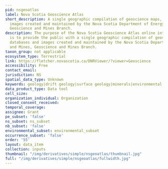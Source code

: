 ```yaml
---
pid: nsgeoatlas
label: Nova Scotia Geoscience Atlas
short_description: A single geographic compilation of geoscience maps, databases and
  images created and maintained by the Nova Scotia Department of Energy and Mines,
  Geoscience and Mines Branch.
description: The purpose of the Nova Scotia Geoscience Atlas online interactive map
  is to provide the public with a single geographic compilation of geoscience maps,
  databases and images created and maintained by the Nova Scotia Department of Energy
  and Mines, Geoscience and Mines Branch.
taxon_group: not applicable
ecosystem_type: Terrestrial
link: https://fletcher.novascotia.ca/DNRViewer/?viewer=Geoscience
accessibility: Free
contact_email: 
jurisdiction: NS
spatial_data_type: Unknown
keywords: geology|drift geology|surface geology|minerals|environmental
data_product_type: Data tool
cell_size: 
organization_individual: Organization
closed_consent_received: 
temporal_coverage: 
assignee: Grant
pe_subset: 'false'
ns_subset: ns_subset
nb_subset: 'false'
environmental_subset: environmental_subset
occurrence_subset: 'false'
order: '55'
layout: data_item
collection: inputs
thumbnail: "/img/derivatives/simple/nsgeoatlas/thumbnail.jpg"
full: "/img/derivatives/simple/nsgeoatlas/fullwidth.jpg"
---
```

